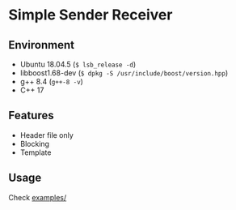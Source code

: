 # Simple Sender Receiver

## Environment

+ Ubuntu 18.04.5 (`$ lsb_release -d`)
+ libboost1.68-dev (`$ dpkg -S /usr/include/boost/version.hpp`)
+ g++ 8.4 (`g++-8 -v`)
+ C++ 17

## Features

+ Header file only
+ Blocking
+ Template

## Usage

Check [examples/](examples/)
